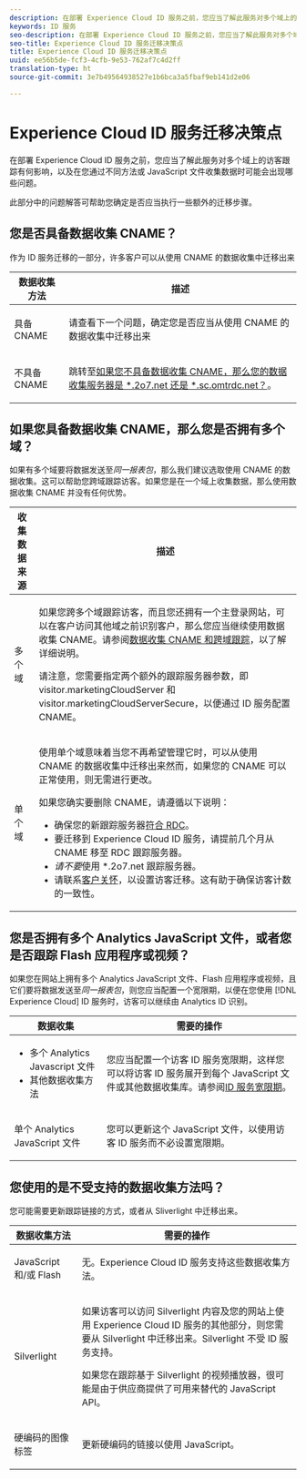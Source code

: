 ```yaml
---
description: 在部署 Experience Cloud ID 服务之前，您应当了解此服务对多个域上的访客跟踪有何影响，以及在您通过不同方法或 JavaScript 文件收集数据时可能会出现哪些问题。
keywords: ID 服务
seo-description: 在部署 Experience Cloud ID 服务之前，您应当了解此服务对多个域上的访客跟踪有何影响，以及在您通过不同方法或 JavaScript 文件收集数据时可能会出现哪些问题。
seo-title: Experience Cloud ID 服务迁移决策点
title: Experience Cloud ID 服务迁移决策点
uuid: ee56b5de-fcf3-4cfb-9e53-762af7c4d2ff
translation-type: ht
source-git-commit: 3e7b49564938527e1b6bca3a5fbaf9eb141d2e06

---
```



# Experience Cloud ID 服务迁移决策点

在部署 Experience Cloud ID 服务之前，您应当了解此服务对多个域上的访客跟踪有何影响，以及在您通过不同方法或 JavaScript 文件收集数据时可能会出现哪些问题。

此部分中的问题解答可帮助您确定是否应当执行一些额外的迁移步骤。

## 您是否具备数据收集 CNAME？

作为 ID 服务迁移的一部分，许多客户可以从使用 CNAME 的数据收集中迁移出来

<table id="table_13F7C1E3D64D4F86B0149C9D3B54AADD"> 
 <thead> 
  <tr> 
   <th colname="col1" class="entry"> 数据收集方法 </th> 
   <th colname="col2" class="entry"> 描述 </th> 
  </tr> 
 </thead>
 <tbody> 
  <tr> 
   <td colname="col1"> <p>具备 CNAME </p> </td> 
   <td colname="col2"> <p>请查看下一个问题，确定您是否应当从使用 CNAME 的数据收集中迁移出来 </p> </td> 
  </tr> 
  <tr> 
   <td colname="col1"> <p>不具备 CNAME </p> </td> 
   <td colname="col2"> <p>跳转至<a href="../../reference/analytics-reference/migration-decisions.md#section-34dabde7780e4a339f134c0ca7768961" format="dita" scope="local">如果您不具备数据收集 CNAME，那么您的数据收集服务器是 *.2o7.net 还是 *.sc.omtrdc.net？</a>。 </p> </td> 
  </tr> 
 </tbody> 
</table>

## 如果您具备数据收集 CNAME，那么您是否拥有多个域？

如果有多个域要将数据发送至*同一报表包*，那么我们建议选取使用 CNAME 的数据收集。这可以帮助您跨域跟踪访客。如果您是在一个域上收集数据，那么使用数据收集 CNAME 并没有任何优势。

<table id="table_D132BCA243E54657AEC930559343FDD3"> 
 <thead> 
  <tr> 
   <th colname="col1" class="entry"> 收集数据来源 </th> 
   <th colname="col2" class="entry"> 描述 </th> 
  </tr> 
 </thead>
 <tbody> 
  <tr> 
   <td colname="col1"> <p>多个域 </p> </td> 
   <td colname="col2"> <p>如果您跨多个域跟踪访客，而且您还拥有一个主登录网站，可以在客户访问其他域之前识别客户，那么您应当继续使用数据收集 CNAME。请参阅<a href="../../reference/analytics-reference/cname.md#concept-4df91f8a30ad4ec7a01eb943d579cc9d" format="dita" scope="local">数据收集 CNAME 和跨域跟踪</a>，以了解详细说明。 </p> <p>请注意，您需要指定两个额外的跟踪服务器参数，即 <span class="codeph">visitor.marketingCloudServer</span> 和 <span class="codeph">visitor.marketingCloudServerSecure</span>，以便通过 ID 服务配置 CNAME。 </p> </td> 
  </tr> 
  <tr> 
   <td colname="col1"> <p>单个域 </p> </td> 
   <td colname="col2"> <p>使用单个域意味着当您不再希望管理它时，可以从使用 CNAME 的数据收集中迁移出来然而，如果您的 CNAME 可以正常使用，则无需进行更改。 </p> <p>如果您确实要删除 CNAME，请遵循以下说明： </p> 
    <ul id="ul_12CDECEFC7BB41A18895B507CAA42315"> 
     <li id="li_32E2CD3E58454E20A642BADE507AE86E">确保您的新跟踪服务器<a href="https://marketing.adobe.com/resources/help/zh_CN/whitepapers/rdc/" format="https" scope="external">符合 RDC</a>。 </li> 
     <li id="li_865BB6DAA3594EBBAB688E73C8343762">要迁移到 <span class="keyword">Experience Cloud</span> ID 服务，请提前几个月从 CNAME 移至 RDC 跟踪服务器。 </li> 
     <li id="li_284A015177554C848C8648DC5BBAA365"> <i>请不要</i>使用 <span class="codeph">*.2o7.net</span> 跟踪服务器。 </li> 
     <li id="li_B1ABF03DC46C42059F61542CDE0FE5A1">请联系<a href="https://helpx.adobe.com/cn/marketing-cloud/contact-support.html" format="https" scope="external">客户关怀</a>，以设置访客迁移。这有助于确保访客计数的一致性。 </li> 
    </ul> </td> 
  </tr> 
 </tbody> 
</table>

## 您是否拥有多个 Analytics JavaScript 文件，或者您是否跟踪 Flash 应用程序或视频？

如果您在网站上拥有多个 Analytics JavaScript 文件、Flash 应用程序或视频，且它们要将数据发送至*同一报表包*，则您应当配置一个宽限期，以便在您使用 [!DNL Experience Cloud] ID 服务时，访客可以继续由 Analytics ID 识别。

<table id="table_8A4EA063AF4345B69BC98537E2E702BA"> 
 <thead> 
  <tr> 
   <th colname="col1" class="entry"> 数据收集 </th> 
   <th colname="col2" class="entry"> 需要的操作 </th> 
  </tr> 
 </thead>
 <tbody> 
  <tr> 
   <td colname="col1"> 
    <ul id="ul_910DD99E074E49C6907F86426EFA5BF2"> 
     <li id="li_4366CC8EB7A54A959568E3761ABBBF23">多个 Analytics Javascript 文件 </li> 
     <li id="li_B8A8132019EA48088E4F37E36F153D76">其他数据收集方法 </li> 
    </ul> </td> 
   <td colname="col2"> <p>您应当配置一个访客 ID 服务宽限期，这样您可以将访客 ID 服务展开到每个 JavaScript 文件或其他数据收集库。请参阅<a href="../../reference/analytics-reference/grace-period.md" format="dita" scope="local">ID 服务宽限期</a>。 </p> </td> 
  </tr> 
  <tr> 
   <td colname="col1"> <p>单个 Analytics JavaScript 文件 </p> </td> 
   <td colname="col2"> <p>您可以更新这个 JavaScript 文件，以使用访客 ID 服务而不必设置宽限期。 </p> </td> 
  </tr> 
 </tbody> 
</table>

## 您使用的是不受支持的数据收集方法吗？

您可能需要更新跟踪链接的方式，或者从 Sliverlight 中迁移出来。

<table id="table_A72AEB92F48345DD83F136B9989F4EF9"> 
 <thead> 
  <tr> 
   <th colname="col1" class="entry"> 数据收集方法 </th> 
   <th colname="col2" class="entry"> 需要的操作 </th> 
  </tr> 
 </thead>
 <tbody> 
  <tr> 
   <td colname="col1"> <p>JavaScript 和/或 Flash </p> </td> 
   <td colname="col2"> <p>无。<span class="keyword">Experience Cloud</span> ID 服务支持这些数据收集方法。 </p> </td> 
  </tr> 
  <tr> 
   <td colname="col1"> <p>Silverlight </p> </td> 
   <td colname="col2"> <p>如果访客可以访问 Silverlight 内容及您的网站上使用 <span class="keyword">Experience Cloud</span> ID 服务的其他部分，则您需要从 Silverlight 中迁移出来。Silverlight 不受 ID 服务支持。 </p> <p> 如果您在跟踪基于 Silverlight 的视频播放器，很可能是由于供应商提供了可用来替代的 JavaScript API。 </p> </td> 
  </tr> 
  <tr> 
   <td colname="col1"> <p>硬编码的图像标签 </p> </td> 
   <td colname="col2"> <p>更新硬编码的链接以使用 JavaScript。 </p> </td> 
  </tr> 
 </tbody> 
</table>

